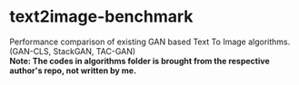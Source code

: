 # text2image-benchmark
Performance comparison of existing GAN based Text To Image algorithms. (GAN-CLS, StackGAN, TAC-GAN)  
__Note: The codes in algorithms folder is brought from the respective author's repo, not written by me.__
